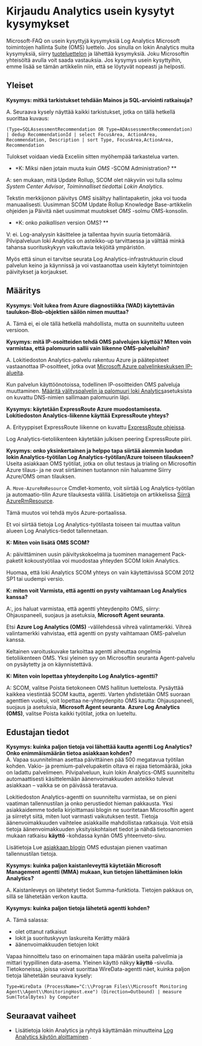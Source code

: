 <properties
    pageTitle="Kirjaudu Analytics usein kysytyt kysymykset | Microsoft Azure"
    description="Vastauksia usein kysyttyihin kysymyksiin Log Analytics-palvelu."
    services="log-analytics"
    documentationCenter=""
    authors="bandersmsft"
    manager="jwhit"
    editor=""/>

<tags
    ms.service="log-analytics"
    ms.workload="na"
    ms.tgt_pltfrm="na"
    ms.devlang="na"
    ms.topic="article"
    ms.date="10/10/2016"
    ms.author="banders"/>

# <a name="log-analytics-faq"></a>Kirjaudu Analytics usein kysytyt kysymykset

Microsoft-FAQ on usein kysyttyjä kysymyksiä Log Analytics Microsoft toimintojen hallinta Suite (OMS) luettelo. Jos sinulla on lokin Analytics muita kysymyksiä, siirry [tuoteluettelon](https://social.msdn.microsoft.com/Forums/azure/home?forum=opinsights) ja lähettää kysymyksiä. Joku Microsoftin yhteisöltä avulla voit saada vastauksia. Jos kysymys usein kysyttyihin, emme lisää se tämän artikkelin niin, että se löytyvät nopeasti ja helposti.

## <a name="general"></a>Yleiset

**Kysymys: mitkä tarkistukset tehdään Mainos ja SQL-arviointi ratkaisuja?**

A. Seuraava kysely näyttää kaikki tarkistukset, jotka on tällä hetkellä suorittaa kuvaus:

```
(Type=SQLAssessmentRecommendation OR Type=ADAssessmentRecommendation) | dedup RecommendationId | select FocusArea, ActionArea, Recommendation, Description | sort Type, FocusArea,ActionArea, Recommendation
```

Tulokset voidaan viedä Exceliin sitten myöhempää tarkastelua varten.

* *K: Miksi näen jotain muuta kuin *OMS* -SCOM Administration? **

A: sen mukaan, mitä Update Rollup, SCOM olet näkyviin voi tulla solmu *System Center Advisor*, *Toiminnalliset tiedot*tai *Lokin Analytics*.

Tekstin merkkijonon päivitys *OMS* sisältyy hallintapaketin, joka voi tuoda manuaalisesti. Uusimman SCOM Update Rollup Knowledge Base-artikkelin ohjeiden ja Päivitä näet uusimmat muutokset *OMS* -solmu OMS-konsolin.

* *K: onko *paikallisen* version OMS? **

V: ei. Log-analyysin käsittelee ja tallentaa hyvin suuria tietomääriä. Pilvipalveluun loki Analytics on asteikko-up tarvittaessa ja välttää minkä tahansa suorituskykyyn vaikuttavia tekijöitä ympäristön.

Myös että sinun ei tarvitse seurata Log Analytics-infrastruktuurin cloud palvelun keino ja käynnissä ja voi vastaanottaa usein käytetyt toimintojen päivitykset ja korjaukset.

## <a name="configuration"></a>Määritys
**Kysymys: Voit lukea from Azure diagnostiikka (WAD) käytettävän taulukon-Blob-objektien säilön nimen muuttaa?**  

A.  Tämä ei, ei ole tällä hetkellä mahdollista, mutta on suunniteltu uuteen versioon.

**Kysymys: mitä IP-osoitteiden tehdä OMS palvelujen käyttöä? Miten voin varmistaa, että palomuurin sallii vain liikenne OMS-palveluihin?**  

A. Lokitiedoston Analytics-palvelu rakentuu Azure ja päätepisteet vastaanottaa IP-osoitteet, jotka ovat [Microsoft Azure palvelinkeskuksen IP-alueita](http://www.microsoft.com/download/details.aspx?id=41653).

Kun palvelun käyttöönotoissa, todellinen IP-osoitteiden OMS palveluja muuttaminen. [Määritä välityspalvelin ja palomuuri loki Analytics](log-analytics-proxy-firewall.md)asetuksista on kuvattu DNS-nimien sallimaan palomuurin läpi.

**Kysymys: käytetään ExpressRoute Azure muodostamisesta. Lokitiedoston Analytics-liikenne käyttää ExpressRoute yhteys?**  

A. Erityyppiset ExpressRoute liikenne on kuvattu [ExpressRoute ohjeissa](./expressroute/expressroute-faqs.md#supported-services).

Log Analytics-tietoliikenteen käytetään julkisen peering ExpressRoute piiri.

**Kysymys: onko yksinkertainen ja helppo tapa siirtää aiemmin luodun lokin Analytics-työtilan Log Analytics-työtilan/Azure toiseen tilaukseen?**  Useita asiakkaan OMS työtilat, jotka on ollut testaus ja trialing on Microsoftin Azure tilaus- ja ne ovat siirtäminen tuotannon niin haluamme Siirry Azure/OMS oman tilauksen.  

A. `Move-AzureRmResource` Cmdlet-komento, voit siirtää Log Analytics-työtilan ja automaatio-tilin Azure tilauksesta välillä. Lisätietoja on artikkelissa [Siirrä AzureRmResource](http://msdn.microsoft.com/library/mt652516.aspx).

Tämä muutos voi tehdä myös Azure-portaalissa.

Et voi siirtää tietoja Log Analytics-työtilasta toiseen tai muuttaa valitun alueen Log Analytics-tiedot tallennetaan.

**K: Miten voin lisätä OMS SCOM?**

A: päivittäminen uusin päivityskokoelma ja tuominen management Pack-paketit kokoustyötilaa voi muodostaa yhteyden SCOM lokin Analytics.

Huomaa, että loki Analytics SCOM yhteys on vain käytettävissä SCOM 2012 SP1 tai uudempi versio.

**K: miten voit Varmista, että agentti on pysty vaihtamaan Log Analytics kanssa?**

A:, jos haluat varmistaa, että agentti yhteydenpito OMS, siirry: Ohjauspaneeli, suojaus ja asetuksia, **Microsoft Agent seuranta**.

Etsi **Azure Log Analytics (OMS)** -välilehdessä vihreä valintamerkki. Vihreä valintamerkki vahvistaa, että agentti on pysty vaihtamaan OMS-palvelun kanssa.

Keltainen varoituskuvake tarkoittaa agentti aiheuttaa ongelmia tietoliikenteen OMS. Yksi yleinen syy on Microsoftin seuranta Agent-palvelu on pysäytetty ja on käynnistettävä.

**K: Miten voin lopettaa yhteydenpito Log Analytics-agentti?**

A: SCOM, valitse Poista tietokoneen OMS hallitun luettelosta. Pysäyttää kaikkea viestintää SCOM kautta, agentti. Varten yhdistetään OMS suoraan agenttien vuoksi, voit lopettaa ne-yhteydenpito OMS kautta: Ohjauspaneeli, suojaus ja asetuksia, **Microsoft Agent seuranta**.
**Azure Log Analytics (OMS)**, valitse Poista kaikki työtilat, jotka on lueteltu.

## <a name="agent-data"></a>Edustajan tiedot

**Kysymys: kuinka paljon tietoja voi lähettää kautta agentti Log Analytics? Onko enimmäismäärän tietoa asiakkaan kohden?**  
A. Vapaa suunnitelman asettaa päivittäinen pää 500 megatavua työtilan kohden. Vakio- ja premium-palvelupaketin oltava ei rajaa tietomäärää, joka on ladattu palvelimeen. Pilvipalveluun, kuin lokin Analytics-OMS suunniteltu automaattisesti käsittelemään äänenvoimakkuuden asteikko tulevat asiakkaan – vaikka se on päivässä teratavua.

Lokitiedoston Analytics-agentti on suunniteltu varmistaa, se on pieni vaatiman tallennustilan ja onko perustiedot hieman pakkausta. Yksi asiakkaidemme todella kirjoittamasi blogin ne suoritetaan Microsoftin agent ja siirretyt siitä, miten luot varmasti vaikutuksen testit. Tietoja äänenvoimakkuuden vaihtelee asiakkaille mahdollistaa ratkaisuja. Voit etsiä tietoja äänenvoimakkuuden yksityiskohtaiset tiedot ja nähdä tietosanomien mukaan ratkaisu **käyttö** -kohdassa kynän OMS yhteenveto-sivu.

Lisätietoja Lue [asiakkaan blogin](http://thoughtsonopsmgr.blogspot.com/2015/09/one-small-footprint-for-server-one.html) OMS edustajan pienen vaatiman tallennustilan tietoja.

**Kysymys: kuinka paljon kaistanleveyttä käytetään Microsoft Management agentti (MMA) mukaan, kun tietojen lähettäminen lokin Analytics?**

A. Kaistanleveys on lähetetyt tiedot Summa-funktiota. Tietojen pakkaus on, sillä se lähetetään verkon kautta.

**Kysymys: kuinka paljon tietoja lähetetä agentti kohden?**

A. Tämä salassa:

- olet ottanut ratkaisut
- lokit ja suorituskyvyn laskureita Kerätty määrä
- äänenvoimakkuuden tietojen lokit

Vapaa hinnoittelu taso on erinomainen tapa määrän useita palvelimia ja mittari tyypillinen data-asema. Yleinen käyttö näkyy **käyttö** -sivulla.
Tietokoneissa, joissa voivat suorittaa WireData-agentti näet, kuinka paljon tietoja lähetetään seuraava kysely:

```
Type=WireData (ProcessName="C:\\Program Files\\Microsoft Monitoring Agent\\Agent\\MonitoringHost.exe") (Direction=Outbound) | measure Sum(TotalBytes) by Computer
```



## <a name="next-steps"></a>Seuraavat vaiheet

- Lisätietoja lokin Analytics ja ryhtyä käyttämään minuutteina [Log Analytics käytön aloittaminen](log-analytics-get-started.md) .
